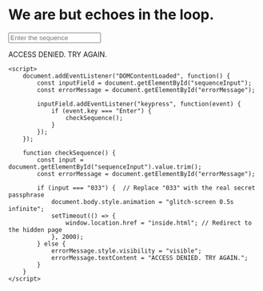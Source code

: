 <!DOCTYPE html>
<html lang="en">
<head>
    <meta charset="UTF-8">
    <meta name="viewport" content="width=device-width, initial-scale=1.0">
    <title>Red Thread - Enter the Sequence</title>
    <link rel="stylesheet" href="styles.css">
</head>
<body>
    <div class="container">
        <h1 class="glitch-text" data-text="We are but echoes in the loop.">We are but echoes in the loop.</h1>
        <input type="text" id="sequenceInput" placeholder="Enter the sequence">
        <p id="errorMessage">ACCESS DENIED. TRY AGAIN.</p>
    </div>

    <script>
        document.addEventListener("DOMContentLoaded", function() {
            const inputField = document.getElementById("sequenceInput");
            const errorMessage = document.getElementById("errorMessage");

            inputField.addEventListener("keypress", function(event) {
                if (event.key === "Enter") {
                    checkSequence();
                }
            });
        });

        function checkSequence() {
            const input = document.getElementById("sequenceInput").value.trim();
            const errorMessage = document.getElementById("errorMessage");

            if (input === "033") {  // Replace "033" with the real secret passphrase
                document.body.style.animation = "glitch-screen 0.5s infinite";
                setTimeout(() => {
                    window.location.href = "inside.html"; // Redirect to the hidden page
                }, 2000);
            } else {
                errorMessage.style.visibility = "visible";
                errorMessage.textContent = "ACCESS DENIED. TRY AGAIN.";
            }
        }
    </script>
</body>
</html>